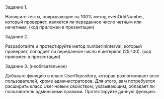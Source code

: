 Задание 1.

Напишите тесты, покрывающие на 100% метод evenOddNumber, который проверяет, 
является ли переданное число четным или нечетным. (код приложен в презентации)

Задание 2.

Разработайте и протестируйте метод numberInInterval, который проверяет, 
попадает ли переданное число в интервал (25;100). (код приложен в презентации)

Задание 3.  (необязательное)

Добавьте функцию в класс UserRepository, которая разлогинивает всех пользователей, кроме администраторов. 
Для этого, вам потребуется расширить класс User новым свойством, указывающим, 
обладает ли пользователь админскими правами. Протестируйте данную функцию.